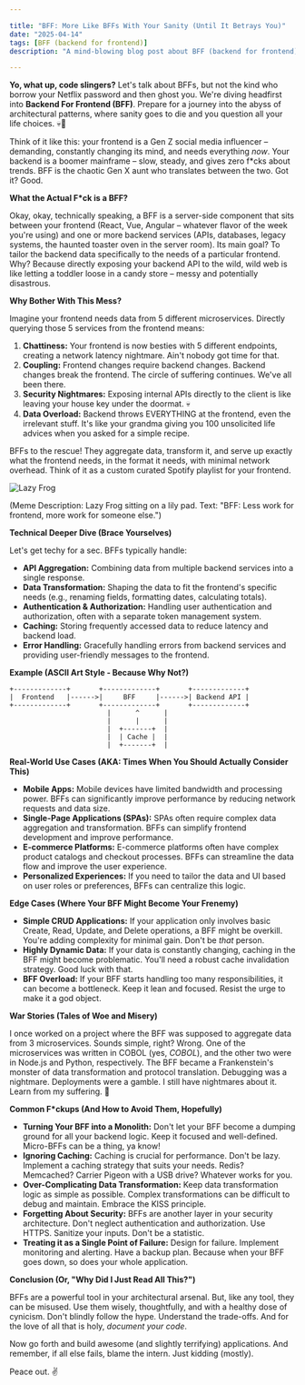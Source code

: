 ```yaml
---

title: "BFF: More Like BFFs With Your Sanity (Until It Betrays You)"
date: "2025-04-14"
tags: [BFF (backend for frontend)]
description: "A mind-blowing blog post about BFF (backend for frontend), written for chaotic Gen Z engineers."

---
```


**Yo, what up, code slingers?** Let's talk about BFFs, but not the kind who borrow your Netflix password and then ghost you. We're diving headfirst into **Backend For Frontend (BFF)**. Prepare for a journey into the abyss of architectural patterns, where sanity goes to die and you question all your life choices. 💀🙏

Think of it like this: your frontend is a Gen Z social media influencer – demanding, constantly changing its mind, and needs everything *now*. Your backend is a boomer mainframe – slow, steady, and gives zero f\*cks about trends. BFF is the chaotic Gen X aunt who translates between the two. Got it? Good.

**What the Actual F\*ck is a BFF?**

Okay, okay, technically speaking, a BFF is a server-side component that sits between your frontend (React, Vue, Angular – whatever flavor of the week you're using) and one or more backend services (APIs, databases, legacy systems, the haunted toaster oven in the server room). Its main goal? To tailor the backend data specifically to the needs of a particular frontend. Why? Because directly exposing your backend API to the wild, wild web is like letting a toddler loose in a candy store – messy and potentially disastrous.

**Why Bother With This Mess?**

Imagine your frontend needs data from 5 different microservices. Directly querying those 5 services from the frontend means:

1.  **Chattiness:** Your frontend is now besties with 5 different endpoints, creating a network latency nightmare. Ain't nobody got time for that.
2.  **Coupling:** Frontend changes require backend changes. Backend changes break the frontend. The circle of suffering continues. We've all been there.
3.  **Security Nightmares:** Exposing internal APIs directly to the client is like leaving your house key under the doormat. 💀
4.  **Data Overload:** Backend throws EVERYTHING at the frontend, even the irrelevant stuff. It's like your grandma giving you 100 unsolicited life advices when you asked for a simple recipe.

BFFs to the rescue! They aggregate data, transform it, and serve up exactly what the frontend needs, in the format it needs, with minimal network overhead. Think of it as a custom curated Spotify playlist for your frontend.

![Lazy Frog](https://i.imgflip.com/61d4c8.jpg)

(Meme Description: Lazy Frog sitting on a lily pad. Text: "BFF: Less work for frontend, more work for someone else.")

**Technical Deeper Dive (Brace Yourselves)**

Let's get techy for a sec. BFFs typically handle:

*   **API Aggregation:** Combining data from multiple backend services into a single response.
*   **Data Transformation:** Shaping the data to fit the frontend's specific needs (e.g., renaming fields, formatting dates, calculating totals).
*   **Authentication & Authorization:** Handling user authentication and authorization, often with a separate token management system.
*   **Caching:** Storing frequently accessed data to reduce latency and backend load.
*   **Error Handling:** Gracefully handling errors from backend services and providing user-friendly messages to the frontend.

**Example (ASCII Art Style - Because Why Not?)**

```
+-------------+       +-------------+       +-------------+
|  Frontend   |------>|     BFF     |------>| Backend API |
+-------------+       +-------------+       +-------------+
                        |      ^      |
                        |      |      |
                        |  +-------+  |
                        |  | Cache |  |
                        |  +-------+  |
```

**Real-World Use Cases (AKA: Times When You Should Actually Consider This)**

*   **Mobile Apps:** Mobile devices have limited bandwidth and processing power. BFFs can significantly improve performance by reducing network requests and data size.
*   **Single-Page Applications (SPAs):** SPAs often require complex data aggregation and transformation. BFFs can simplify frontend development and improve performance.
*   **E-commerce Platforms:** E-commerce platforms often have complex product catalogs and checkout processes. BFFs can streamline the data flow and improve the user experience.
*   **Personalized Experiences:** If you need to tailor the data and UI based on user roles or preferences, BFFs can centralize this logic.

**Edge Cases (Where Your BFF Might Become Your Frenemy)**

*   **Simple CRUD Applications:** If your application only involves basic Create, Read, Update, and Delete operations, a BFF might be overkill. You're adding complexity for minimal gain. Don't be *that* person.
*   **Highly Dynamic Data:** If your data is constantly changing, caching in the BFF might become problematic. You'll need a robust cache invalidation strategy. Good luck with that.
*   **BFF Overload:** If your BFF starts handling too many responsibilities, it can become a bottleneck. Keep it lean and focused. Resist the urge to make it a god object.

**War Stories (Tales of Woe and Misery)**

I once worked on a project where the BFF was supposed to aggregate data from 3 microservices. Sounds simple, right? Wrong. One of the microservices was written in COBOL (yes, *COBOL*), and the other two were in Node.js and Python, respectively. The BFF became a Frankenstein's monster of data transformation and protocol translation. Debugging was a nightmare. Deployments were a gamble. I still have nightmares about it. Learn from my suffering. 🙏

**Common F\*ckups (And How to Avoid Them, Hopefully)**

*   **Turning Your BFF into a Monolith:** Don't let your BFF become a dumping ground for all your backend logic. Keep it focused and well-defined. Micro-BFFs can be a thing, ya know!
*   **Ignoring Caching:** Caching is crucial for performance. Don't be lazy. Implement a caching strategy that suits your needs. Redis? Memcached? Carrier Pigeon with a USB drive? Whatever works for you.
*   **Over-Complicating Data Transformation:** Keep data transformation logic as simple as possible. Complex transformations can be difficult to debug and maintain. Embrace the KISS principle.
*   **Forgetting About Security:** BFFs are another layer in your security architecture. Don't neglect authentication and authorization. Use HTTPS. Sanitize your inputs. Don't be a statistic.
*   **Treating it as a Single Point of Failure:** Design for failure. Implement monitoring and alerting. Have a backup plan. Because when your BFF goes down, so does your whole application.

**Conclusion (Or, "Why Did I Just Read All This?")**

BFFs are a powerful tool in your architectural arsenal. But, like any tool, they can be misused. Use them wisely, thoughtfully, and with a healthy dose of cynicism. Don't blindly follow the hype. Understand the trade-offs. And for the love of all that is holy, *document your code*.

Now go forth and build awesome (and slightly terrifying) applications. And remember, if all else fails, blame the intern. Just kidding (mostly).

Peace out. ✌️

